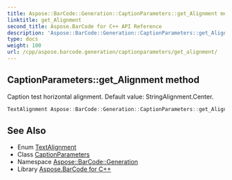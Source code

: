```yaml
---
title: Aspose::BarCode::Generation::CaptionParameters::get_Alignment method
linktitle: get_Alignment
second_title: Aspose.BarCode for C++ API Reference
description: 'Aspose::BarCode::Generation::CaptionParameters::get_Alignment method. Caption test horizontal alignment. Default value: StringAlignment.Center in C++.'
type: docs
weight: 100
url: /cpp/aspose.barcode.generation/captionparameters/get_alignment/
---
```

## CaptionParameters::get_Alignment method


Caption test horizontal alignment. Default value: StringAlignment.Center.

```cpp
TextAlignment Aspose::BarCode::Generation::CaptionParameters::get_Alignment() const
```

## See Also

* Enum [TextAlignment](../../textalignment/)
* Class [CaptionParameters](../)
* Namespace [Aspose::BarCode::Generation](../../)
* Library [Aspose.BarCode for C++](../../../)
